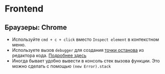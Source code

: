 # Frontend

## Браузеры: Chrome

* Используйте `cmd + c + click` вместо `Inspect element` в контекстном меню.
* Используете вызов `debugger` для создания [точки останова](https://ru.wikipedia.org/wiki/Точка_останова) из редактора 
кода. [Подробнее здесь](https://developer.chrome.com/devtools/docs/console-api#debugger)
* Иногда бывает удобно вывести в консоль стек вызова функции. Это можно сделать с помощью `(new Error).stack`
